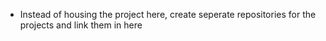 
* Instead of housing the project here, create seperate repositories for the projects and link them in here
